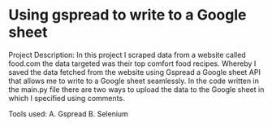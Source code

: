 # Using gspread to write to a Google sheet
Project Description:
In this project I scraped data from a website called food.com the data targeted was their top comfort food recipes.
Whereby I saved the data fetched from the website using Gspread a Google sheet API that allows me to write to a Google 
sheet seamlessly.
In the code written in the main.py file there are two ways to upload the data to the Google sheet in which I specified 
using comments.

Tools used:
A. Gspread
B. Selenium